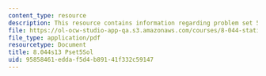 ```yaml
---
content_type: resource
description: This resource contains information regarding problem set 5 solution.
file: https://ol-ocw-studio-app-qa.s3.amazonaws.com/courses/8-044-statistical-physics-i-spring-2013/95858461eddaf5d4b89141f332c59147_MIT8_044S13_pss5.pdf
file_type: application/pdf
resourcetype: Document
title: 8.044s13 Pset5Sol
uid: 95858461-edda-f5d4-b891-41f332c59147
---
```


